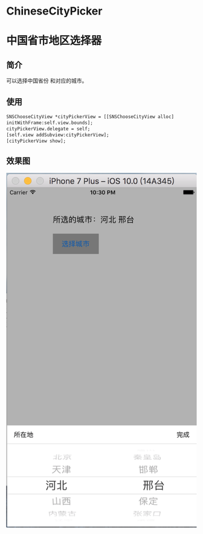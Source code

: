 # ChineseCityPicker
中国省市地区选择器
=========

简介
----------

可以选择中国省份 和对应的城市。

使用
---------
```
SNSChooseCityView *cityPickerView = [[SNSChooseCityView alloc] initWithFrame:self.view.bounds];
cityPickerView.delegate = self;
[self.view addSubview:cityPickerView];
[cityPickerView show];
```
效果图
---------

![image](https://github.com/XDUZ/ChineseCityPicker/raw/master/cityPicker/ScreenShots/image1.png) 

